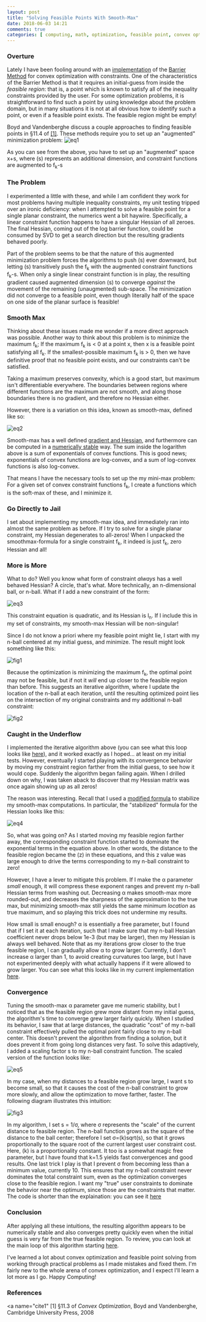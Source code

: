 ```yaml
---
layout: post
title: "Solving Feasible Points With Smooth-Max"
date: 2018-06-03 14:21
comments: true
categories: [ computing, math, optimization, feasible point, convex optimization ]
---
```


### Overture
Lately I have been fooling around with an [implementation](https://github.com/erikerlandson/gibbous) of the [Barrier Method](#cite1) for convex optimization with constraints.
One of the characteristics of the Barrier Method is that it requires an initial-guess from inside the
_feasible region_: that is, a point which is known to satisfy all of the inequality constraints provided
by the user.
For some optimization problems, it is straightforward to find such a point by using knowledge about the problem
domain, but in many situations it is not at all obvious how to identify such a point, or even if a
feasible point exists. The feasible region might be empty!

Boyd and Vandenberghe discuss a couple approaches to finding feasible points in §11.4 of [[1]](#cite1).
These methods require you to set up an "augmented" minimization problem:
![eq1](/assets/images/feasible/y9czf8u7.png)

As you can see from the above, you have to set up an "augmented" space x+s, where (s) represents an additional
dimension, and constraint functions are augmented to f<sub>k</sub>-s

### The Problem

I experimented a little with these, and while I am confident they work for most problems having multiple
inequality constraints, my unit testing tripped over an ironic deficiency:
when I attempted to solve a feasible point for a single planar constraint, the numerics went a bit haywire.
Specifically, a linear constraint function happens to have a singular Hessian of all zeroes.
The final Hessian, coming out of the log barrier function, could be consumed by SVD to get a search direction
but the resulting gradients behaved poorly.

Part of the problem seems to be that the nature of this augmented minimization problem forces the algorithms
to push (s) ever downward, but letting (s) transitively push the f<sub>k</sub> with the augmented constraint
functions f<sub>k</sub>-s. When only a single linear constraint function is in play, the resulting gradient
caused augmented dimension (s) to converge _against_ the movement of the remaining (unaugmented) sub-space.
The minimization did not converge to a feasible point, even though literally half of the space on one side
of the planar surface is feasible!

### Smooth Max

Thinking about these issues made me wonder if a more direct approach was possible.
Another way to think about this problem is to minimize the maximum f<sub>k</sub>;
If the maximum f<sub>k</sub> is < 0 at a point x, then x is a feasible point satisfying all f<sub>k</sub>.
If the smallest-possible maximum f<sub>k</sub> is > 0, then we have definitive proof that no
feasible point exists, and our constraints can't be satisfied.

Taking a maximum preserves convexity, which is a good start, but maximum isn't differentiable everywhere.
The boundaries between regions where different functions are the maximum are not smooth, and along
those boundaries there is no gradient, and therefore no Hessian either.

However, there is a variation on this idea, known as smooth-max, defined like so:

![eq2](/assets/images/feasible/y8cgykuc.png)

Smooth-max has a well defined [gradient and Hessian](http://erikerlandson.github.io/blog/2018/05/27/the-gradient-and-hessian-of-the-smooth-max-over-functions/), and furthermore can be computed in a [numerically stable](http://erikerlandson.github.io/blog/2018/05/28/computing-smooth-max-and-its-gradients-without-over-and-underflow/) way.
The sum inside the logarithm above is a sum of exponentials of convex functions.
This is good news; exponentials of convex functions are log-convex, and a sum of log-convex functions is also
log-convex.

That means I have the necessary tools to set up the my mini-max problem:
For a given set of convex constraint functions f<sub>k</sub>, I create a functions which is the soft-max of
these, and I minimize it.

### Go Directly to Jail

I set about implementing my smooth-max idea, and immediately ran into almost the same problem as before.
If I try to solve for a single planar constraint, my Hessian degenerates to all-zeros!
When I unpacked the smoothmax-formula for a single constraint f<sub>k</sub>, it indeed is just f<sub>k</sub>,
zero Hessian and all!

### More is More

What to do?
Well you know what form of constraint _always_ has a well behaved Hessian? A circle, that's what.
More technically, an n-dimensional ball, or n-ball.
What if I add a new constraint of the form:

![eq3](/assets/images/feasible/yd8xg64k.png)

This constraint equation is quadratic, and its Hessian is I<sub>n</sub>.
If I include this in my set of constraints, my smooth-max Hessian will be non-singular!

Since I do not know a priori where my feasible point might lie, I start with my n-ball centered at
my initial guess, and minimize. The result might look something like this:

![fig1](/assets/images/feasible/fig1.png)

Because the optimization is minimizing the maximum f<sub>k</sub>, the optimal point may not be feasible,
but if not it _will_ end up closer to the feasible region than before.
This suggests an iterative algorithm, where I update the location of the n-ball at each iteration,
until the resulting optimized point lies on the intersection of my original constraints and my
additional n-ball constraint:

![fig2](/assets/images/feasible/fig2.png)

### Caught in the Underflow

I implemented the iterative algorithm above (you can see what this loop looks like [here](https://github.com/erikerlandson/gibbous/blob/blog/feasible-points/src/main/java/com/manyangled/gibbous/optim/convex/ConvexOptimizer.java#L134)),
and it worked exactly as I hoped...
at least on my initial tests.
However, eventually I started playing with its convergence behavior by moving my constraint region farther
from the initial guess, to see how it would cope.
Suddenly the algorithm began failing again.
When I drilled down on why, I was taken aback to discover that my Hessian matrix was once again showing
up as all zeros!

The reason was interesting.
Recall that I used a [modified formula](http://erikerlandson.github.io/blog/2018/05/28/computing-smooth-max-and-its-gradients-without-over-and-underflow/) to stabilize my smooth-max computations.
In particular, the "stabilized" formula for the Hessian looks like this:

![eq4](/assets/images/smoothmax/eq3b.png)

So, what was going on?
As I started moving my feasible region farther away, the corresponding constraint function started to
dominate the exponential terms in the equation above.
In other words, the distance to the feasible region became the (z) in these equations, and
this z value was large enough to drive the terms corresponding to my n-ball constraint to zero!

However, I have a lever to mitigate this problem.
If I make the α parameter _small_ enough, it will compress these exponent ranges and prevent my
n-ball Hessian terms from washing out.
Decreasing α makes smooth-max more rounded-out, and decreases the sharpness of the approximation to the true max,
but minimizing smooth-max still yields the same minimum _location_ as true maximum, and so playing this
trick does not undermine my results.

How small is small enough?
α is essentially a free parameter, but I found that if I set it at each iteration,
such that I make sure that my n-ball Hessian coefficient never drops below 1e-3 (but may be larger),
then my Hessian is always well behaved.
Note that as my iterations grow closer to the true feasible region, I can gradually allow α to
grow larger.
Currently, I don't increase α larger than 1, to avoid creating curvatures too large, but I have not
experimented deeply with what actually happens if it were allowed to grow larger.
You can see what this looks like in my current implementation [here](https://github.com/erikerlandson/gibbous/blob/blog/feasible-points/src/main/java/com/manyangled/gibbous/optim/convex/ConvexOptimizer.java#L153).

### Convergence

Tuning the smooth-max α parameter gave me numeric stability, but I noticed that as the feasible region
grew more distant from my initial guess, the algorithm's time to converge grew larger fairly quickly.
When I studied its behavior, I saw that at large distances, the quadratic "cost" of my n-ball constraint
effectively pulled the optimal point fairly close to my n-ball center.
This doesn't prevent the algorithm from finding a solution, but it does prevent it from going long distances
very fast.
To solve this adaptively, I added a scaling factor s to my n-ball constraint function.
The scaled version of the function looks like:

![eq5](/assets/images/feasible/y9gndl2f.png)

In my case, when my distances to a feasible region grow large, I want s to become small, so that it
causes the cost of the n-ball constraint to grow more slowly, and allow the optimization to move
farther, faster.
The following diagram illustrates this intuition:

![fig3](/assets/images/feasible/fig3.png)

In my algorithm, I set s = 1/σ, where σ represents the
"scale" of the current distance to feasible region.
The n-ball function grows as the square of the distance to the ball center; therefore I
set σ=(k)sqrt(s), so that it grows proportionally to the square root of the current largest user constraint
cost.
Here, (k) is a proportionality constant.
It too is a somewhat magic free parameter, but I have found that k=1.5 yields fast convergences and
good results.
One last trick I play is that I prevent σ from becoming less than a minimum value, currently 10.
This ensures that my n-ball constraint never dominates the total constraint sum, even as the
optimization converges close to the feasible region.
I want my "true" user constraints to dominate the behavior near the optimum, since those are the
constraints that matter.
The code is shorter than the explaination: you can see it [here](https://github.com/erikerlandson/gibbous/blob/blog/feasible-points/src/main/java/com/manyangled/gibbous/optim/convex/ConvexOptimizer.java#L143)

### Conclusion

After applying all these intuitions, the resulting algorithm appears to be numerically stable and also
converges pretty quickly even when the initial guess is very far from the true feasible region.
To review, you can look at the main loop of this algorithm starting [here](https://github.com/erikerlandson/gibbous/blob/blog/feasible-points/src/main/java/com/manyangled/gibbous/optim/convex/ConvexOptimizer.java#L128).

I've learned a lot about convex optimization and feasible point solving from working through practical
problems as I made mistakes and fixed them.
I'm fairly new to the whole arena of convex optimization, and I expect I'll learn a lot more as I go.
Happy Computing!

### References

<a name="cite1"</a>
[1] §11.3 of _Convex Optimization_, Boyd and Vandenberghe, Cambridge University Press, 2008
